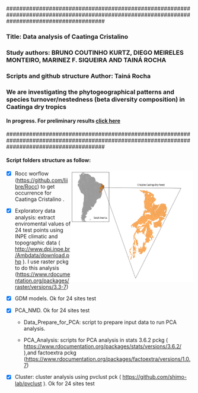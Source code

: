 ##############################################################################################################################################
### Title: Data analysis of Caatinga Cristalino
### Study authors: BRUNO COUTINHO KURTZ,  DIEGO MEIRELES MONTEIRO, MARINEZ F. SIQUEIRA AND TAINÁ ROCHA
### Scripts and github structure Author: Tainá Rocha
### We are investigating the phytogeographical patterns and species turnover/nestedness (beta diversity composition) in Caatinga dry tropics
#### In progress. For preliminary results [click here](https://tai-rocha.github.io/Caatinga_Dry_Forest.github.io/)
##############################################################################################################################################

#### Script folders structure as follow:
<img align="right" width="330" height="300" src="https://github.com/Tai-Rocha/Caatinga_Dry_Forest/raw/master/docs/Figs./Map_Cristalino_Caatinga.png"> 

- [x] Rocc worflow (https://github.com/liibre/Rocc) to get occurrence for Caatinga Cristalino .


- [x]  Exploratory data analysis: extract enviromental values of 24 test points using INPE climatic and topographic data ( http://www.dpi.inpe.br/Ambdata/download.php ). I      use raster pckg to do this analysis       (https://www.rdocumentation.org/packages/raster/versions/3.3-7)

- [x]  GDM models. Ok for 24 sites test


- [x]  PCA_NMD. Ok for 24 sites test


    - Data_Prepare_for_PCA: script to prepare input data to run PCA analysis.
    
    - PCA_Analysis: scripts for PCA analysis in stats 3.6.2 pckg ( https://www.rdocumentation.org/packages/stats/versions/3.6.2/ ),and factoextra pckg                     (https://www.rdocumentation.org/packages/factoextra/versions/1.0.7)
    
    
    
    
- [x]  Cluster:  cluster analysis using pvclust pck ( https://github.com/shimo-lab/pvclust ). Ok for 24 sites test

